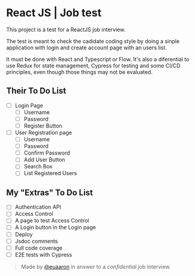 # React JS | Job test

This project is a test for a ReactJS job interview.

The test is meant to check the cadidate coding style by doing a sinple application with login and create account page with an users list.

It must be done with React and Typescript or Flow.
It's also a diferential to use Redux for state management, Cypress for testing and some CI/CD principles, even though those things may not be evaluated.

## Their To Do List

- [ ] Login Page
  - [ ] Username
  - [ ] Password
  - [ ] Register Button
- [ ] User Registration page
  - [ ] Username
  - [ ] Password
  - [ ] Confirm Password
  - [ ] Add User Button
  - [ ] Search Box
  - [ ] List Registered Users

## My "Extras" To Do List

- [ ] Authentication API
- [ ] Access Control
- [ ] A page to test Access Control
- [ ] A Login button in the Login page
- [ ] Deploy
- [ ] Jsdoc comments
- [ ] Full code coverage
- [ ] E2E tests with Cypress

> Made by [@euaaron](https://github.com/euaaron) in answer to a *confidential* job interview.
